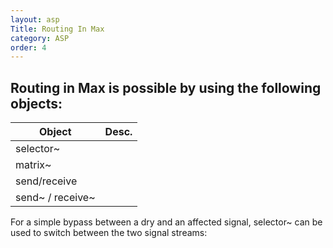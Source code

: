 ```yaml
---
layout: asp
Title: Routing In Max
category: ASP
order: 4
---
```


## Routing in Max is possible by using the following objects:

| Object           | Desc. |
| ---------------- | ----- |
| selector~        |       |
| matrix~          |       |
| send/receive     |       |
| send~ / receive~ |       |


For a simple bypass between a dry and an affected signal, selector~ can be used to switch between the two signal streams:
